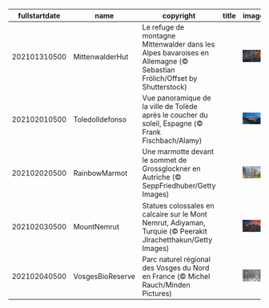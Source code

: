 |fullstartdate|name|copyright|title|image|
|--|--|--|--|--|
202101310500|MittenwalderHut|Le refuge de montagne Mittenwalder dans les Alpes bavaroises en Allemagne (© Sebastian Frölich/Offset by Shutterstock)||![](/fr-CA/2021/02/202101310500MittenwalderHut.jpg)|
202102010500|ToledoIldefonso|Vue panoramique de la ville de Tolède après le coucher du soleil, Espagne (© Frank Fischbach/Alamy)||![](/fr-CA/2021/02/202102010500ToledoIldefonso.jpg)|
202102020500|RainbowMarmot|Une marmotte devant le sommet de Grossglockner en Autriche (© SeppFriedhuber/Getty Images)||![](/fr-CA/2021/02/202102020500RainbowMarmot.jpg)|
202102030500|MountNemrut|Statues colossales en calcaire sur le Mont Nemrut, Adiyaman, Turquie (© Peerakit JIrachetthakun/Getty Images)||![](/fr-CA/2021/02/202102030500MountNemrut.jpg)|
202102040500|VosgesBioReserve|Parc naturel régional des Vosges du Nord en France (© Michel Rauch/Minden Pictures)||![](/fr-CA/2021/02/202102040500VosgesBioReserve.jpg)|
